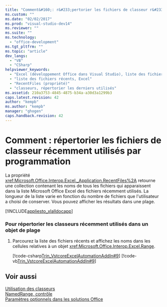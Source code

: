 ```yaml
---
title: "Comment&#160;: r&#233;pertorier les fichiers de classeur r&#233;cemment utilis&#233;s par programmation"
ms.custom: ""
ms.date: "02/02/2017"
ms.prod: "visual-studio-dev14"
ms.reviewer: ""
ms.suite: ""
ms.technology: 
  - "office-development"
ms.tgt_pltfrm: ""
ms.topic: "article"
dev_langs: 
  - "VB"
  - "CSharp"
helpviewer_keywords: 
  - "Excel (développement Office dans Visual Studio), liste des fichiers récemment utilisés"
  - "liste des fichiers récents, Excel"
  - "RecentFiles (propriété)"
  - "classeurs, répertorier les derniers utilisés"
ms.assetid: 210a3753-4845-4875-b34a-a30d3a1299b3
caps.latest.revision: 42
author: "kempb"
ms.author: "kempb"
manager: "ghogen"
caps.handback.revision: 42
---
```

# Comment&#160;: r&#233;pertorier les fichiers de classeur r&#233;cemment utilis&#233;s par programmation
  La propriété <xref:Microsoft.Office.Interop.Excel._Application.RecentFiles%2A> retourne une collection contenant les noms de tous les fichiers qui apparaissent dans la liste Microsoft Office Excel des fichiers récemment utilisés.  La longueur de la liste varie en fonction du nombre de fichiers que l'utilisateur a choisi de conserver.  Vous pouvez afficher les résultats dans une plage.  
  
 [!INCLUDE[appliesto_xlalldocapp](../vsto/includes/appliesto-xlalldocapp-md.md)]  
  
### Pour répertorier les classeurs récemment utilisés dans un objet de plage  
  
1.  Parcourez la liste des fichiers récents et affichez les noms dans les cellules relatives à un objet <xref:Microsoft.Office.Interop.Excel.Range>.  
  
     [!code-csharp[Trin_VstcoreExcelAutomationAddIn#9](../snippets/csharp/VS_Snippets_OfficeSP/Trin_VstcoreExcelAutomationAddIn/CS/ThisAddIn.cs#9)]
     [!code-vb[Trin_VstcoreExcelAutomationAddIn#9](../snippets/visualbasic/VS_Snippets_OfficeSP/Trin_VstcoreExcelAutomationAddIn/VB/ThisAddIn.vb#9)]  
  
## Voir aussi  
 [Utilisation des classeurs](../vsto/working-with-workbooks.md)   
 [NamedRange, contrôle](../vsto/namedrange-control.md)   
 [Paramètres optionnels dans les solutions Office](../vsto/optional-parameters-in-office-solutions.md)  
  
  